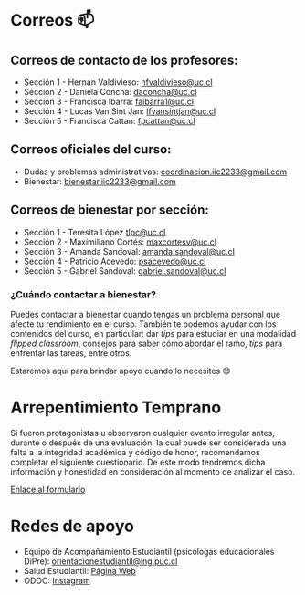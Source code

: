 # Correos 📫

## Correos de contacto de los profesores:

* Sección 1 - Hernán Valdivieso: [hfvaldivieso@uc.cl](mailto:hfvaldivieso@uc.cl) 
* Sección 2 - Daniela Concha: [daconcha@uc.cl](mailto:daconcha@uc.cl) 
* Sección 3 - Francisca Ibarra: [faibarra1@uc.cl](mailto:faibarra1@uc.cl)
* Sección 4 - Lucas Van Sint Jan: [lfvansintjan@uc.cl](mailto:lfvansintjan@uc.cl )
* Sección 5 - Francisca Cattan: [fpcattan@uc.cl](mailto:fpcattan@uc.cl)


## Correos oficiales del curso:

* Dudas y problemas administrativas: [coordinacion.iic2233@gmail.com](mailto:iic2233@gmail.com)
* Bienestar: [bienestar.iic2233@gmail.com](mailto:bienestar.iic2233@gmail.com)


## Correos de bienestar por sección:

* Sección 1 - Teresita López [tlpc@uc.cl](mailto:tlpc@uc.cl)
* Sección 2 - Maximiliano Cortés: [maxcortesv@uc.cl](mailto:maxcortesv@uc.cl)
* Sección 3 - Amanda Sandoval: [amanda.sandoval@uc.cl](mailto:amanda.sandoval@uc.cl)
* Sección 4 - Patricio Acevedo: [psacevedo@uc.cl](mailto:psacevedo@uc.cl)
* Sección 5 - Gabriel Sandoval: [gabriel.sandoval@uc.cl](mailto:gabriel.sandoval@uc.cl)

### ¿Cuándo contactar a bienestar?

Puedes contactar a bienestar cuando tengas un problema personal que afecte tu rendimiento en el curso. También te podemos ayudar con los contenidos del curso, en particular: dar _tips_ para estudiar en una modalidad _flipped classroom_,  consejos para saber cómo abordar el ramo, _tips_ para enfrentar las tareas, entre otros.

Estaremos aquí para brindar apoyo cuando lo necesites 😊


# Arrepentimiento Temprano

Si fueron protagonistas u observaron  cualquier evento irregular antes, durante o después de una evaluación, la cual puede ser considerada una falta a la integridad académica y código de honor, recomendamos completar el siguiente cuestionario. De este modo tendremos dicha información y honestidad en consideración al momento de analizar el caso.

[Enlace al formulario](https://forms.gle/wzncMJpBLGX6XAas6)


# Redes de apoyo

* Equipo de Acompañamiento Estudiantil (psicólogas educacionales DiPre): [orientacionestudiantil@ing.puc.cl](mailto:orientacionestudiantil@ing.puc.cl) 
* Salud Estudiantil: [Página Web](http://apoyo.saludestudiantil.uc.cl/)
* ODOC: [Instagram](https://www.instagram.com/odoc_ing_uc/)